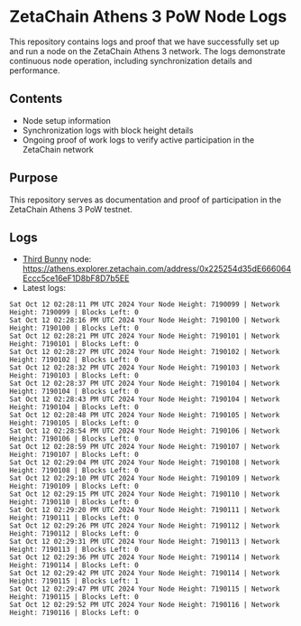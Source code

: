 # ZetaChain Athens 3 PoW Node Logs
This repository contains logs and proof that we have successfully set up and run a node on the ZetaChain Athens 3 network. The logs demonstrate continuous node operation, including synchronization details and performance.

## Contents
- Node setup information
- Synchronization logs with block height details
- Ongoing proof of work logs to verify active participation in the ZetaChain network

## Purpose
This repository serves as documentation and proof of participation in the ZetaChain Athens 3 PoW testnet.

## Logs

- [Third Bunny](https://thirdbunny.xyz/) node: https://athens.explorer.zetachain.com/address/0x225254d35dE666064Eccc5ce16eF1D8bF8D7b5EE
- Latest logs:
```
Sat Oct 12 02:28:11 PM UTC 2024 Your Node Height: 7190099 | Network Height: 7190099 | Blocks Left: 0
Sat Oct 12 02:28:16 PM UTC 2024 Your Node Height: 7190100 | Network Height: 7190100 | Blocks Left: 0
Sat Oct 12 02:28:21 PM UTC 2024 Your Node Height: 7190101 | Network Height: 7190101 | Blocks Left: 0
Sat Oct 12 02:28:27 PM UTC 2024 Your Node Height: 7190102 | Network Height: 7190102 | Blocks Left: 0
Sat Oct 12 02:28:32 PM UTC 2024 Your Node Height: 7190103 | Network Height: 7190103 | Blocks Left: 0
Sat Oct 12 02:28:37 PM UTC 2024 Your Node Height: 7190104 | Network Height: 7190104 | Blocks Left: 0
Sat Oct 12 02:28:43 PM UTC 2024 Your Node Height: 7190104 | Network Height: 7190104 | Blocks Left: 0
Sat Oct 12 02:28:48 PM UTC 2024 Your Node Height: 7190105 | Network Height: 7190105 | Blocks Left: 0
Sat Oct 12 02:28:54 PM UTC 2024 Your Node Height: 7190106 | Network Height: 7190106 | Blocks Left: 0
Sat Oct 12 02:28:59 PM UTC 2024 Your Node Height: 7190107 | Network Height: 7190107 | Blocks Left: 0
Sat Oct 12 02:29:04 PM UTC 2024 Your Node Height: 7190108 | Network Height: 7190108 | Blocks Left: 0
Sat Oct 12 02:29:10 PM UTC 2024 Your Node Height: 7190109 | Network Height: 7190109 | Blocks Left: 0
Sat Oct 12 02:29:15 PM UTC 2024 Your Node Height: 7190110 | Network Height: 7190110 | Blocks Left: 0
Sat Oct 12 02:29:20 PM UTC 2024 Your Node Height: 7190111 | Network Height: 7190111 | Blocks Left: 0
Sat Oct 12 02:29:26 PM UTC 2024 Your Node Height: 7190112 | Network Height: 7190112 | Blocks Left: 0
Sat Oct 12 02:29:31 PM UTC 2024 Your Node Height: 7190113 | Network Height: 7190113 | Blocks Left: 0
Sat Oct 12 02:29:36 PM UTC 2024 Your Node Height: 7190114 | Network Height: 7190114 | Blocks Left: 0
Sat Oct 12 02:29:42 PM UTC 2024 Your Node Height: 7190114 | Network Height: 7190115 | Blocks Left: 1
Sat Oct 12 02:29:47 PM UTC 2024 Your Node Height: 7190115 | Network Height: 7190115 | Blocks Left: 0
Sat Oct 12 02:29:52 PM UTC 2024 Your Node Height: 7190116 | Network Height: 7190116 | Blocks Left: 0
```
